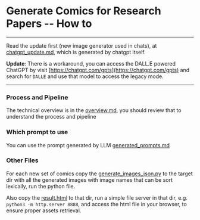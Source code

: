 # Generate Comics for Research Papers -- How to

------------

Read the update first (new image generator used in chats), at [chatgpt_update.md](./chatgpt_update.md), which is generated by chatgpt itself.

**Update**: There is a workaround, you can access the DALL.E powered ChatGPT by visit [https://chatgpt.com/gpts](https://chatgpt.com/gpts) and search for `DALLE` and use that model to access the legacy mode.

------------

### Process and Pipeline
The technical overview is in the [overview.md](./overview.md), you should review that to understand the process and pipeline


### Which prompt to use
You can use the prompt generated by LLM [generated_prompts.md](./generated_promts.md)


### Other Files
For each new set of comics copy the [generate_images_json.py](./generate_images_json.py) to the target dir with all the generated images with image names that can be sort lexically, run the python file.

Also copy the [result.html](./result.html) to that dir, run a simple file server in that dir, e.g. `python3 -m http.server 8888`, and access the html file in your browser, to ensure proper assets retrieval.
